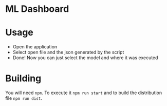 # ML Dashboard

# Usage

* Open the application
* Select open file and the json generated by the script
* Done! Now you can just select the model and where it was executed

# Building

You will need ```npm```. To execute it ```npm run start``` and to build the distribution file ```npm run dist```.